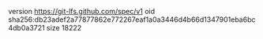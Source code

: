 version https://git-lfs.github.com/spec/v1
oid sha256:db23adef2a77877862e772267eaf1a0a3446d4b66d1347901eba6bc4db0a3721
size 18222
